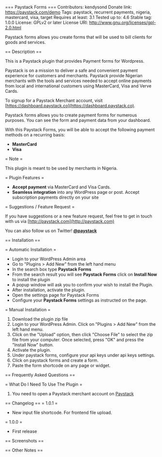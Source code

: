 === Paystack Forms ===
Contributors: kendysond
Donate link: https://paystack.com/demo
Tags: paystack, recurrent payments, nigeria, mastercard, visa, target
Requires at least: 3.1
Tested up to: 4.6
Stable tag: 1.0.0
License: GPLv2 or later
License URI: http://www.gnu.org/licenses/gpl-2.0.html

Paystack forms allows you create forms that will be used to bill clients for goods and services.


== Description ==

This is a Paystack plugin that provides Payment forms for Wordpress.

Paystack is on a mission to deliver a safe and convenient payment experience for customers and merchants. Paystack provide Nigerian merchants with the tools and services needed to accept online payments from local and international customers using MasterCard, Visa and Verve Cards.

To signup for a Paystack Merchant account, visit [https://dashboard.paystack.co](https://dashboard.paystack.co).

Paystack forms allows you to create payment forms for numerous purposes. You can see the form and payment data from your dashboard.

With this Paystack Forms, you will be able to accept the following payment methods on a recurring basis:

* __MasterCard__
* __Visa__

= Note =

This plugin is meant to be used by merchants in Nigeria.

= Plugin Features =

*   __Accept payment__ via MasterCard and Visa Cards.
*    __Seamless integration__ into any WordPress page or post. Accept subscription payments directly on your site



= Suggestions / Feature Request =

If you have suggestions or a new feature request, feel free to get in touch with us via [http://paystack.com](http://paystack.com)

You can also follow us on Twitter! **[@paystack](http://twitter.com/paystack)**


== Installation ==

= Automatic Installation =
*    Login to your WordPress Admin area
*    Go to "Plugins > Add New" from the left hand menu
*    In the search box type __Paystack Forms__
*    From the search result you will see __Paystack Forms__ click on __Install Now__ to install the plugin
*    A popup window will ask you to confirm your wish to install the Plugin.
*    After installation, activate the plugin.
*    Open the settings page for Paystack Forms
*    Configure your __Paystack Forms__ settings as instructed on the page.

= Manual Installation =
1.  Download the plugin zip file
2.  Login to your WordPress Admin. Click on "Plugins > Add New" from the left hand menu.
3.  Click on the "Upload" option, then click "Choose File" to select the zip file from your computer. Once selected, press "OK" and press the "Install Now" button.
4.  Activate the plugin.
5.  Under paystack forms, configure your api keys under api keys settings.
6.  Click on paystack forms and create a form.
7.  Paste the form shortcode on any page or widget.




== Frequently Asked Questions ==

= What Do I Need To Use The Plugin =

1. You need to open a Paystack merchant account on [Paystack](https://paystack.com)




== Changelog ==
= 1.0.1 =
*   New input file shortcode. For frontend file upload. 

= 1.0.0 =
*   First release

== Screenshots ==



== Other Notes ==
